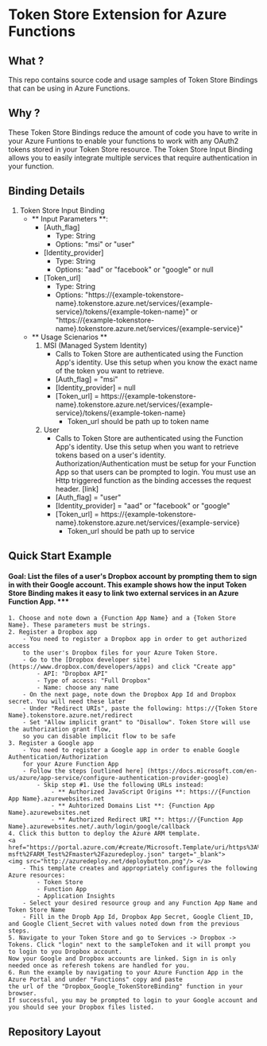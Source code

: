 # Token Store Extension for Azure Functions 

## What ? 
This repo contains source code and usage samples of Token Store Bindings that can be using in Azure Functions. 

## Why ? 
These Token Store Bindings reduce the amount of code you have to write in your Azure Funtions to enable your functions to work with any OAuth2 tokens stored in your Token Store resource. 
The Token Store Input Binding allows you to easily integrate multiple services that require authentication in your function. 

## Binding Details 
1. Token Store Input Binding 
	- ** Input Parameters **: 
		- [Auth_flag]
			- Type: String 
			- Options: "msi" or "user"
		- [Identity_provider] 
			- Type: String 
			- Options: "aad" or "facebook" or "google" or null 
		- [Token_url] 
			- Type: String 
			- Options: "https://{example-tokenstore-name}.tokenstore.azure.net/services/{example-service}/tokens/{example-token-name}" or "https://{example-tokenstore-name}.tokenstore.azure.net/services/{example-service}"
	- ** Usage Scienarios ** 
		1. MSI (Managed System Identity)
			- Calls to Token Store are authenticated using the Function App's identity. Use this setup when you know the exact name of the token you want to retrieve. 
			- [Auth_flag] = "msi"
			- [Identity_provider] = null
			- [Token_url] = https://{example-tokenstore-name}.tokenstore.azure.net/services/{example-service}/tokens/{example-token-name} 
				- Token_url should be path up to token name 
		2. User 
			- Calls to Token Store are authenticated using the Function App's identity. Use this setup when you want to retrieve tokens based on a user's identity. Authorization/Authentication must be setup for your Function App so that users can be prompted to login. 
			  You must use an Http triggered function as the binding accesses the request header. [link]
			- [Auth_flag] = "user"
			- [Identity_provider] = "aad" or "facebook" or "google"
			- [Token_url] = https://{example-tokenstore-name}.tokenstore.azure.net/services/{example-service}
				- Token_url should be path up to service  

## Quick Start Example 
#### Goal: List the files of a user's Dropbox account by prompting them to sign in with their Google account. This example shows how the input Token Store Binding makes it easy to link two external services in an Azure Function App. ***
	1. Choose and note down a {Function App Name} and a {Token Store Name}. These parameters must be strings. 
	2. Register a Dropbox app 
		- You need to register a Dropbox app in order to get authorized access 
		to the user's Dropbox files for your Azure Token Store.
		- Go to the [Dropbox developer site](https://www.dropbox.com/developers/apps) and click "Create app"
			- API: "Dropbox API"
			- Type of access: "Full Dropbox"
			- Name: choose any name
		- On the next page, note down the Dropbox App Id and Dropbox secret. You will need these later
		- Under "Redirect URIs", paste the following: https://{Token Store Name}.tokenstore.azure.net/redirect
		- Set "Allow implicit grant" to "Disallow". Token Store will use the authorization grant flow, 
		so you can disable implicit flow to be safe
	3. Register a Google app 
		- You need to register a Google app in order to enable Google Authentication/Authorization 
		for your Azure Function App 
		- Follow the steps [outlined here] (https://docs.microsoft.com/en-us/azure/app-service/configure-authentication-provider-google)
			- Skip step #1. Use the following URLs instead: 
				- ** Authorized JavaScript Origins **: https://{Function App Name}.azurewebsites.net
				- ** Auhtorized Domains List **: {Function App Name}.azurewebsites.net
				- ** Authorized Redirect URI **: https://{Function App Name}.azurewebsites.net/.auth/login/google/callback
	4. Click this button to deploy the Azure ARM template. 
	<a href="https://portal.azure.com/#create/Microsoft.Template/uri/https%3A%2F%2Fraw.githubusercontent.com%2Famelhassan-msft%2FARM_Test%2Fmaster%2Fazuredeploy.json" target="_blank">
    <img src="http://azuredeploy.net/deploybutton.png"/> </a>
		- This template creates and appropriately configures the following Azure resources: 
			- Token Store
			- Function App 
			- Application Insights 
		- Select your desired resource group and any Function App Name and Token Store Name 
		- Fill in the Dropb App Id, Dropbox App Secret, Google Client_ID, and Google Client_Secret with values noted down from the previous steps. 
	5. Navigate to your Token Store and go to Services -> Dropbox -> Tokens. Click "login" next to the sampleToken and it will prompt you to login to you Dropbox account. 
	Now your Google and Dropbox accounts are linked. Sign in is only needed once as referesh tokens are handled for you.
	6. Run the example by navigating to your Azure Function App in the Azure Portal and under "Functions" copy and paste 
	the url of the "Dropbox_Google_TokenStoreBinding" function in your browser. 
	If successful, you may be prompted to login to your Google account and you should see your Dropbox files listed. 

## Repository Layout 